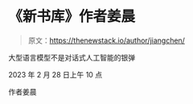 # 《新书库》作者姜晨

> 原文：<https://thenewstack.io/author/jiangchen/>

大型语言模型不是对话式人工智能的银弹

2023 年 2 月 28 日上午 10 点

作者姜晨